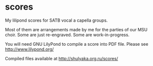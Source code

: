 scores
======

My lilipond scores for SATB vocal a capella groups.

Most of them are arrangements made by me for the parties of our MSU choir. Some are just re-engraved. Some are work-in-progress.

You will need GNU LilyPond to compile a score into PDF file. Please see http://www.lilypond.org/

Compiled files available at http://shulyaka.org.ru/scores/
